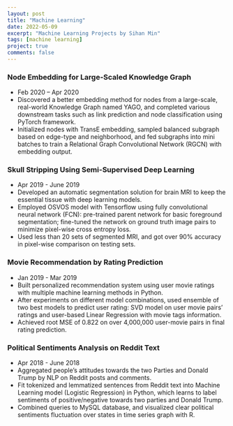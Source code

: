 ```yaml
---
layout: post
title: "Machine Learning"
date: 2022-05-09
excerpt: "Machine Learning Projects by Sihan Min"
tags: [machine learning]
project: true
comments: false
---
```


### Node Embedding for Large-Scaled Knowledge Graph
* Feb 2020 – Apr 2020
* Discovered a better embedding method for nodes from a large-scale, real-world Knowledge Graph named YAGO, and completed various downstream tasks such as link prediction and node classification using PyTorch framework.
* Initialized nodes with TransE embedding, sampled balanced subgraph based on edge-type and neighborhood, and fed subgraphs into mini batches to train a Relational Graph Convolutional Network (RGCN) with embedding output.

### Skull Stripping Using Semi-Supervised Deep Learning
* Apr 2019 - June 2019
* Developed an automatic segmentation solution for brain MRI to keep the essential tissue with deep learning models.
* Employed OSVOS model with Tensorflow using fully convolutional neural network (FCN): pre-trained parent network for basic foreground segmentation; fine-tuned the network on ground truth image pairs to minimize pixel-wise cross entropy loss.
* Used less than 20 sets of segmented MRI, and got over 90% accuracy in pixel-wise comparison on testing sets.

### Movie Recommendation by Rating Prediction
* Jan 2019 - Mar 2019
* Built personalized recommendation system using user movie ratings with multiple machine learning methods in Python.
* After experiments on different model combinations, used ensemble of two best models to predict user rating: SVD model on user movie pairs’ ratings and user-based Linear Regression with movie tags information.
* Achieved root MSE of 0.822 on over 4,000,000 user-movie pairs in final rating prediction.

### Political Sentiments Analysis on Reddit Text
* Apr 2018 - June 2018
* Aggregated people’s attitudes towards the two Parties and Donald Trump by NLP on Reddit posts and comments.
* Fit tokenized and lemmatized sentences from Reddit text into Machine Learning model (Logistic Regression) in Python, which learns to label sentiments of positive/negative towards two parties and Donald Trump.
* Combined queries to MySQL database, and visualized clear political sentiments fluctuation over states in time
series graph with R.
